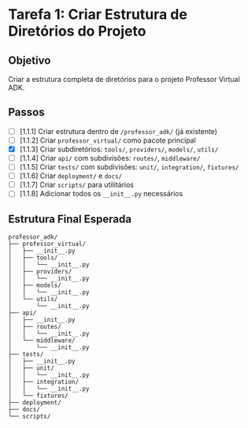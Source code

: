 # Tarefa 1: Criar Estrutura de Diretórios do Projeto

## Objetivo
Criar a estrutura completa de diretórios para o projeto Professor Virtual ADK.

## Passos

- [ ] [1.1.1] Criar estrutura dentro de `/professor_adk/` (já existente)
- [ ] [1.1.2] Criar `professor_virtual/` como pacote principal
- [x] [1.1.3] Criar subdiretórios: `tools/`, `providers/`, `models/`, `utils/` <!-- 🔄 Em progresso desde: 2025-07-21 12:32:51 --> <!-- Concluído em: 2025-07-21 12:32:59 -->
- [ ] [1.1.4] Criar `api/` com subdivisões: `routes/`, `middleware/`
- [ ] [1.1.5] Criar `tests/` com subdivisões: `unit/`, `integration/`, `fixtures/`
- [ ] [1.1.6] Criar `deployment/` e `docs/`
- [ ] [1.1.7] Criar `scripts/` para utilitários
- [ ] [1.1.8] Adicionar todos os `__init__.py` necessários

## Estrutura Final Esperada
```
professor_adk/
├── professor_virtual/
│   ├── __init__.py
│   ├── tools/
│   │   └── __init__.py
│   ├── providers/
│   │   └── __init__.py
│   ├── models/
│   │   └── __init__.py
│   └── utils/
│       └── __init__.py
├── api/
│   ├── __init__.py
│   ├── routes/
│   │   └── __init__.py
│   └── middleware/
│       └── __init__.py
├── tests/
│   ├── __init__.py
│   ├── unit/
│   │   └── __init__.py
│   ├── integration/
│   │   └── __init__.py
│   └── fixtures/
├── deployment/
├── docs/
└── scripts/
```